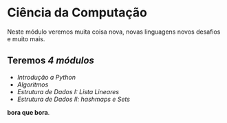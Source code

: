 # Ciência da Computação

Neste módulo veremos muita coisa nova, novas linguagens novos desafios e muito mais.

## Teremos *4 módulos*

- *Introdução a Python*
- *Algoritmos*
- *Estrutura de Dados I: Lista Lineares*
- *Estrutura de Dados II: hashmaps e Sets*

**bora que bora**.
